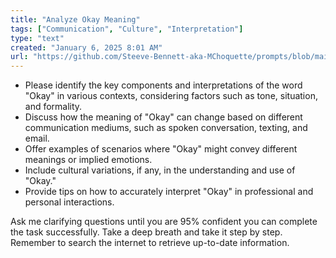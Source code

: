 ```yaml
---
title: "Analyze Okay Meaning"
tags: ["Communication", "Culture", "Interpretation"]
type: "text"
created: "January 6, 2025 8:01 AM"
url: "https://github.com/Steeve-Bennett-aka-MChoquette/prompts/blob/main/analyze_okay_meaning.md"
---
```


- Please identify the key components and interpretations of the word "Okay" in various contexts, considering factors such as tone, situation, and formality. 
- Discuss how the meaning of "Okay" can change based on different communication mediums, such as spoken conversation, texting, and email.
- Offer examples of scenarios where "Okay" might convey different meanings or implied emotions.
- Include cultural variations, if any, in the understanding and use of "Okay." 
- Provide tips on how to accurately interpret "Okay" in professional and personal interactions.

Ask me clarifying questions until you are 95% confident you can complete the task successfully. Take a deep breath and take it step by step. Remember to search the internet to retrieve up-to-date information.